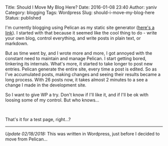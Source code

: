 Title: Should I Move My Blog Here?
Date: 2016-01-08 23:40
Author: yaniv
Category: blogging
Tags: Wordpress
Slug: should-i-move-my-blog-here
Status: published

I'm currently blogging using Pelican as my static site generator
([here's a link](http://prodissues.com)). I started with that because it
seemed like the cool thing to do - write your own blog, control
everything, and write posts in plain text, or markdown.

But as time went by, and I wrote more and more, I got annoyed with the
constant need to maintain and manage Pelican. I start getting bored,
tinkering its internals. What's more, it started to take longer to post
new entries. Pelican generate the entire site, every time a post is
edited. So as I've accumulated posts, making changes and seeing their
results became a long process. With 26 posts now, it takes almost 2
minutes to a see a change I made in the development site.

So I want to give WP a try. Don't know if I'll like it, and if I'll be
ok with loosing some of my control. But who knows...

 

That's it for a test page, right...?

---

_Update 02/18/2018:_ This was written in Wordpress, just before I decided to move from Pelican...
